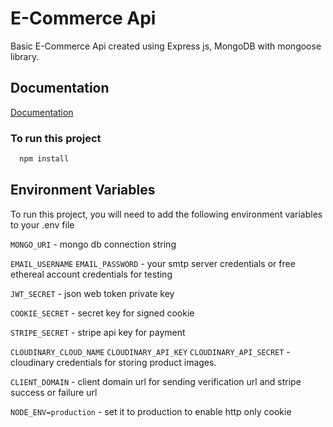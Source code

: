 
# E-Commerce Api

Basic E-Commerce Api created using Express js, MongoDB with mongoose library.



## Documentation

[Documentation](https://e-commerce-api-gzzm.onrender.com/api-docs/)



### To run this project

```bash
  npm install
```


## Environment Variables

To run this project, you will need to add the following environment variables to your .env file

`MONGO_URI` - mongo db connection string

`EMAIL_USERNAME`
`EMAIL_PASSWORD` - your smtp server credentials or free ethereal account credentials for testing

`JWT_SECRET` - json web token private key

`COOKIE_SECRET` - secret key for signed cookie

`STRIPE_SECRET` - stripe api key for payment

`CLOUDINARY_CLOUD_NAME`
`CLOUDINARY_API_KEY`
`CLOUDINARY_API_SECRET` - cloudinary credentials for storing product images.

`CLIENT_DOMAIN` - 
client domain url for sending verification url and stripe success or failure url


`NODE_ENV=production` - set it to production to enable http only cookie

